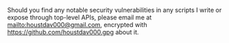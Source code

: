 Should you find any notable security vulnerabilities in any scripts I write or expose through top-level APIs, please email me at <mailto:houstdav000@gmail.com>, encrypted with <https://github.com/houstdav000.gpg> about it.
